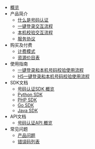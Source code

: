 * [概览](unvs/README.md)
* 产品简介
   * [什么是号码认证](unvs/introduction/什么是号码认证)
   * [一键登录交互流程](unvs/introduction/1500)
   * [本机校验交互流程](unvs/introduction/1501)
   * [服务协议](unvs/introduction/service_level)
* 购买及付费
   * [计费模式](unvs/price/mode)
   * [资源价目表](unvs/price/list)
* 使用指南
   * [一键登录和本机号码校验使用流程](unvs/guide)
   * [H5一键登录和本机号码校验使用流程](unvs/guideH5)
* SDK文档
    * [号码认证SDK 概览](/unvs/sdk_docs/7001)
    * [Python SDK](/unvs/sdk_docs/7003)
    * [PHP SDK](/unvs/sdk_docs/7005)
    * [Go SDK](/unvs/sdk_docs/7007)
    * [Java SDK](/unvs/sdk_docs/7009)
* API文档
    * [号码认证API 概览](/api/unvs-api/index.md)
* 常见问题
   * [产品问题](unvs/faq)
   * [错误码列表](unvs/sdk_docs/error_code)
